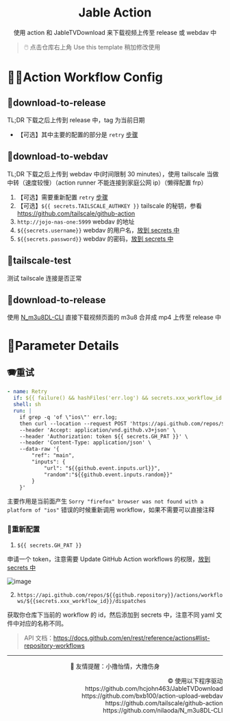 <h1 align="center">Jable Action</h1>
<p align="center">
使用 action 和 JableTVDownload 来下载视频上传至 release 或 webdav 中
</p>

> 🖱️ 点击仓库右上角 Use this template 稍加修改使用

# 🧑‍🚀Action Workflow Config 

## 🔽download-to-release

TL;DR 下载之后上传到 release 中，tag 为当前日期

* 【可选】其中主要的配置的部分是 `retry` [步骤](#retry)


## 🔽download-to-webdav

TL;DR 下载之后上传到 webdav 中(时间限制 30 minutes），使用 tailscale 当做中转（速度较慢）（action runner 不能连接到家庭公网 ip）（懒得配置 frp）

1. 【可选】需要重新配置 `retry` [步骤](#retry)
2. 【可选】`${{ secrets.TAILSCALE_AUTHKEY }}` tailscale 的秘钥，参看 https://github.com/tailscale/github-action
3. `http://jojo-nas-one:5999` webdav 的地址
4. `${{secrets.username}}` webdav 的用户名，[放到 secrets 中](https://docs.github.com/en/actions/security-guides/encrypted-secrets)
5. `${{secrets.password}}` webdav 的密码，[放到 secrets 中](https://docs.github.com/en/actions/security-guides/encrypted-secrets)

## 🔽tailscale-test

测试 tailscale 连接是否正常

## 🔽download-to-release

使用 [N_m3u8DL-CLI](https://github.com/nilaoda/N_m3u8DL-CLI) 直接下载视频页面的 m3u8 合并成 mp4 上传至 release 中

# 🧮Parameter Details

## 🪗重试
<a id="retry"></a>

```yaml
- name: Retry
  if: ${{ failure() && hashFiles('err.log') && secrets.xxx_workflow_id != '' }}
  shell: sh
  run: |
    if grep -q 'of \"ios\"' err.log;
    then curl --location --request POST 'https://api.github.com/repos/${{github.repository}}/actions/workflows/${{secrets.xxx_workflow_id}}/dispatches' \
    --header 'Accept: application/vnd.github.v3+json' \
    --header 'Authorization: token ${{ secrets.GH_PAT }}' \
    --header 'Content-Type: application/json' \
    --data-raw '{
        "ref": "main",
        "inputs": {
            "url": "${{github.event.inputs.url}}",
            "random":"${{github.event.inputs.random}}"
        }
    }'
```

主要作用是当前面产生 `Sorry "firefox" browser was not found with a platform of "ios"` 错误的时候重新调用 workflow，如果不需要可以直接注释
### 🔐重新配置

1. `${{ secrets.GH_PAT }}`

申请一个 token，注意需要 Update GitHub Action workflows 的权限，[放到 secrets 中](https://docs.github.com/en/actions/security-guides/encrypted-secrets)

![image](https://user-images.githubusercontent.com/20685961/151335371-0dbc2f04-25bf-455a-b33e-4d001561798a.png)

2. `https://api.github.com/repos/${{github.repository}}/actions/workflows/${{secrets.xxx_workflow_id}}/dispatches`

获取你仓库下当前的 workflow 的 id，然后添加到 secrets 中，注意不同 yaml 文件中对应的名称不同。

> API 文档：https://docs.github.com/en/rest/reference/actions#list-repository-workflows



----


<p align="center"> 
  🤝 友情提醒：小撸怡情，大撸伤身
</p>

<p align="right">
  ©️ 使用以下程序驱动 <br>
  https://github.com/hcjohn463/JableTVDownload <br>
  https://github.com/bxb100/action-upload-webdav <br>
  https://github.com/tailscale/github-action <br>
  https://github.com/nilaoda/N_m3u8DL-CLI <br>
</p>

